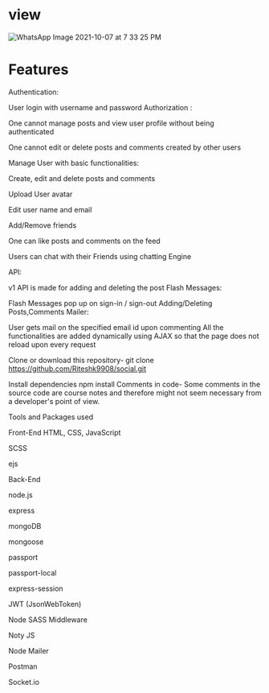# view
![WhatsApp Image 2021-10-07 at 7 33 25 PM](https://user-images.githubusercontent.com/82172265/136400827-5bc52d87-45a4-4b88-9b00-3356ebc0b8c5.jpeg)

# Features
Authentication:

User login with username and password
Authorization :

One cannot manage posts and view user profile without being authenticated

One cannot edit or delete posts and comments created by other users

Manage User with basic functionalities:

Create, edit and delete posts and comments

Upload User avatar

Edit user name and email

Add/Remove friends

One can like posts and comments on the feed

Users can chat with their Friends using chatting Engine

API:

v1 API is made for adding and deleting the post
Flash Messages:

Flash Messages pop up on sign-in / sign-out
Adding/Deleting Posts,Comments
Mailer:

User gets mail on the specified email id upon commenting
All the functionalities are added dynamically using AJAX so that the page does not reload upon every request

Clone or download this repository-
git clone https://github.com/Riteshk9908/social.git

Install dependencies
npm install
 Comments in code-
Some comments in the source code are course notes and therefore might not seem necessary from a developer's point of view.

Tools and Packages used
        

Front-End
HTML, CSS, JavaScript

SCSS

ejs

Back-End

node.js

express

mongoDB

mongoose

passport

passport-local

express-session

JWT (JsonWebToken)

Node SASS Middleware

Noty JS

Node Mailer

Postman

Socket.io
